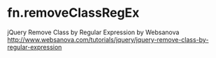 fn.removeClassRegEx
===================

 jQuery Remove Class by Regular Expression by Websanova http://www.websanova.com/tutorials/jquery/jquery-remove-class-by-regular-expression